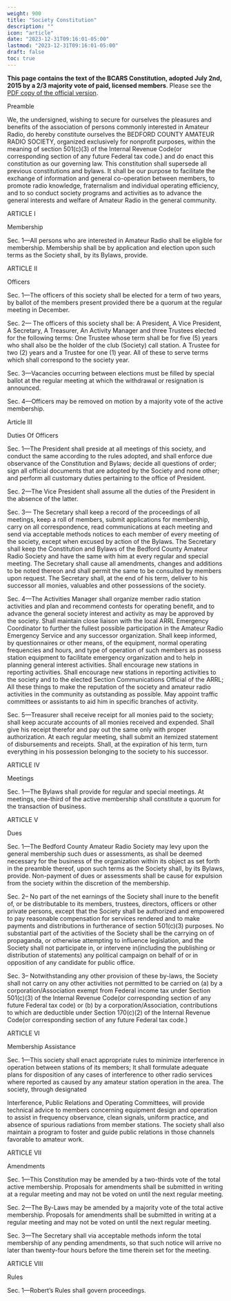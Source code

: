 ```yaml
---
weight: 900
title: "Society Constitution"
description: ""
icon: "article"
date: "2023-12-31T09:16:01-05:00"
lastmod: "2023-12-31T09:16:01-05:00"
draft: false
toc: true
---
```


**This page contains the text of the BCARS Constitution, adopted July 2nd, 2015 by a 2/3 majority vote of paid, licensed members**. Please see the [PDF copy of the official version](/files/bcarsconstitution-2015-07.pdf).

Preamble

We, the undersigned, wishing to secure for ourselves the pleasures and benefits of the association of persons commonly interested in Amateur Radio, do hereby constitute ourselves the BEDFORD COUNTY AMATEUR RADIO SOCIETY, organized exclusively for nonprofit purposes, within the meaning of section 501(c)(3) of the Internal Revenue Code(or corresponding section of any future Federal tax code.) and do enact this constitution as our governing law.  This constitution shall supersede all previous constitutions and bylaws. It shall be our purpose to facilitate the exchange of information and general co-operation between members, to promote radio knowledge, fraternalism and individual operating efficiency, and to so conduct society programs and activities as to advance the general interests and welfare of Amateur Radio in the general community.

ARTICLE I

Membership

Sec. 1—All persons who are interested in Amateur Radio shall be eligible for membership.  Membership shall be by application and election upon such terms as the Society shall, by its Bylaws, provide.

ARTICLE II

Officers

Sec. 1—The officers of this society shall be elected for a term of two years, by ballot of the members present provided there be a quorum at the regular meeting in December.

Sec. 2— The officers of this society shall be: A President, A Vice President, A Secretary, A Treasurer, An Activity Manager and three Trustees elected for the following terms: One Trustee whose term shall be for five (5) years who shall also be the holder of the club (Society) call station. A Trustee for two (2) years and a Trustee for one (1) year. All of these to serve terms which shall correspond to the society year.

Sec. 3—Vacancies occurring between elections must be filled by special ballot at the regular meeting at which the withdrawal or resignation is announced.

Sec. 4—Officers may be removed on motion by a majority vote of the active membership.

Article III

Duties Of Officers

Sec. 1—The President shall preside at all meetings of this society, and conduct the same according to the rules adopted, and shall enforce due observance of the Constitution and Bylaws; decide all questions of order; sign all official documents that are adopted by the Society and none other; and perform all customary duties pertaining to the office of President.

Sec. 2—The Vice President shall assume all the duties of the President in the absence of the latter.

Sec. 3— The Secretary shall keep a record of the proceedings of all meetings, keep a roll of members, submit applications for membership, carry on all correspondence, read communications at each meeting and send via acceptable methods notices to each member of every meeting of the society, except when excused by action of the Bylaws. The Secretary shall keep the Constitution and Bylaws of the Bedford County Amateur Radio Society and have the same with him at every regular and special meeting. The Secretary shall cause all amendments, changes and additions to be noted thereon and shall permit the same to be consulted by members upon request. The Secretary shall, at the end of his term, deliver to his successor all monies, valuables and other possessions of the society.

Sec. 4—The Activities Manager shall organize member radio station activities and plan and recommend contests for operating benefit, and to advance the general society interest and activity as may be approved by the society.  Shall maintain close liaison with the local ARRL Emergency Coordinator to further the fullest possible participation in the Amateur Radio Emergency Service and any successor organization.  Shall keep informed, by questionnaires or other means, of the equipment, normal operating frequencies and hours, and type of operation of such members as possess station equipment to facilitate emergency organization and to help in planning general interest activities.  Shall encourage new stations in reporting activities.  Shall encourage new stations in reporting activities to the society and to the elected Section Communications Official of the ARRL; All these things to make the reputation of the society and amateur radio activities in the community as outstanding as possible. May appoint traffic committees or assistants to aid him in specific branches of activity.

Sec. 5—Treasurer shall receive receipt for all monies paid to the society; shall keep accurate accounts of all monies received and expended. Shall give his receipt therefor and pay out the same only with proper authorization.
At each regular meeting, shall submit an itemized statement of disbursements and receipts. Shall, at the expiration of his term, turn everything in his possession belonging to the society to his successor.

ARTICLE IV

Meetings

Sec. 1—The Bylaws shall provide for regular and special meetings.  At meetings, one-third of the active membership shall constitute a quorum for the transaction of business.

ARTICLE V

Dues

Sec. 1—The Bedford County Amateur Radio Society may levy upon the general membership such dues or assessments, as shall be deemed necessary for the business of the organization within its object as set forth in the preamble thereof, upon such terms as the Society shall, by its Bylaws, provide. Non-­payment of dues or assessments shall be cause for expulsion from the society within the discretion of the membership.

Sec. 2– No part of the net earnings of the Society shall inure to the benefit of, or be distributable to its members, trustees, directors, officers or other private persons, except that the Society shall be authorized and empowered to pay reasonable compensation for services rendered and to make payments and distributions in furtherance of section 501(c)(3) purposes.  No substantial part of the activities of the Society shall be the carrying on of propaganda, or otherwise attempting to influence legislation, and the Society shall not participate in, or intervene in(including the publishing or distribution of statements) any political campaign on behalf of or in opposition of any candidate for public office.

Sec. 3– Notwithstanding any other provision of these by-laws, the Society shall not carry on any other activities not permitted to be carried on (a) by a corporation/Association exempt from Federal income tax under Section 501(c)(3) of the Internal Revenue Code(or corresponding section of any future Federal tax code) or (b) by a corporation/Association, contributions to which are deductible under Section 170(c)(2) of the Internal Revenue Code(or corresponding section of any future Federal tax code.)

ARTICLE VI

Membership Assistance

Sec. 1—This society shall enact appropriate rules to minimize interference in operation between stations of its members; It shall formulate adequate plans for disposition of any cases of interference to other radio services where reported as caused by any amateur station operation in the area.  The society, through designated

Interference, Public Relations and Operating Committees, will provide technical advice to members concerning equipment design and operation to assist in frequency observance, clean signals, uniform practice, and absence of spurious radiations from member stations.  The society shall also maintain a program to foster and guide public relations in those channels favorable to amateur work.

ARTICLE VII

Amendments

Sec. 1—This Constitution may be amended by a two-thirds vote of the total active membership. Proposals for amendments shall be submitted in writing at a regular meeting and may not be voted on until the next regular meeting.

Sec. 2—The By-­Laws may be amended by a majority vote of the total active membership. Proposals for amendments shall be submitted in writing at a regular meeting and may not be voted on until the next regular meeting.

Sec. 3—The Secretary shall via acceptable methods inform the total membership of any pending amendments, so that such notice will arrive no later than twenty-four hours before the time therein set for the meeting.

ARTICLE VIII

Rules

Sec. 1—Robert’s Rules shall govern proceedings.
